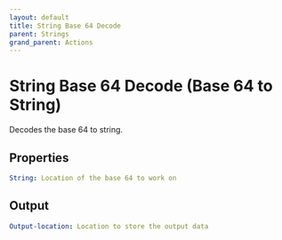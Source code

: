 ```yaml
---
layout: default
title: String Base 64 Decode
parent: Strings
grand_parent: Actions
---
```

# String Base 64 Decode (Base 64 to String)
Decodes the base 64 to string.

## Properties
```yaml
String: Location of the base 64 to work on
```

## Output
```yaml
Output-location: Location to store the output data
```

